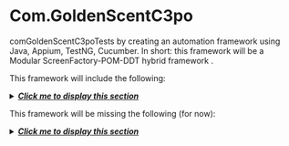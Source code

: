 # Com.GoldenScentC3po

comGoldenScentC3poTests by creating an automation framework using Java, Appium, TestNG, Cucumber. In short: this framework will be a Modular ScreenFactory-POM-DDT hybrid framework .



This framework will include the following:

<details>
<summary>
<b><i><u>Click me to display this section</u></i></b>
</summary>
<p>

- POM (Page Object Model) - To separate function driven methods into several classes as well as using Custom PageFactory to get locators from external file to find elements .
- Object Repository - To store WebElement locators in json files,Test Data in (properties,CSV,Excel) files and Selenium Grid Configs jeson files.
- DDT(Data Driven Testing) - the test scripts read test data from data sources (properties,CSV,Excel) by DataProvider annotation support by TestNG with ability to select the dataSourceFileName and its format from a configuration file (testngSuite.xml)
- Cross Platform support (IOS,Android) - Selection of execution Platform should be managed from a configuration file (testngSuite.xml)
- Using TestNG framework for running and Manipulating Tests
- Excution Report - Using Allure 

</p>
</details>

This framework will be missing the following (for now):

<details>
<summary>
<b><i><u>Click me to display this section</u></i></b>
</summary>
<p>

- **Note that while I provide only these options, there may be many more. There is no right or wrong way of implementing these types of frameworks, it all just depends on your situation (the website being tested, your script creators, complexity of the test cases, etc)**

- KDT (Keyword Driven Testing) 



## Setting up a Framework from Scratch

<details>
<summary>
<b><i><u>Click me to display this section</u></i></b>
</summary>
<p>

1. Create a Maven project.
2. Create proper project structure.
3. Add required dependencies into pom.xml

   a) testng version(7.0.0)
   
   b) selenium-java version (3.141.59)
   
   c) io.appium version (7.3.0)
   
   D) allure-testng  version (2.13.0)
   
   e) custom-page-factory version (1.0.0)& poi-ooxml version (3.17) for custom PAGEFACTORY solution
   
   f) log4j  version 1.2.17 for logs
   
   g) cucumber-testng version 1.2.5 
   
4. Make UiAction class to hold to make the most common actions on webElements in the frame work
5. Make Helper Class to hold generic method needed in handle DDT reading data from external file & taking screenshots from failed test cases
6. ScreenObjectsConfig interface provide locators files path that script needed for SearchBy annotation in Custom PageFactory solution 
7. Setup cross browser testing by creating a testngSuite.xml runner that utilizes parameters.
8. Implement the POM (Page Object Model) framework.
9. Setup custom test reporting (Allure reporting)
   this is thy way to Make Test Report by allure:
   1)Download the latest version as zip archive from Maven Central.(from Github) https://github.com/allure-framework/allure2/releases

   2)Unpack the archive to allure-commandline directory.(extract folder)

   3)Navigate to bin directory.

   4)Use allure.bat for Windows.

   5)Add allure to system PATH. (in System Variables) like java variables we did.
   
   6)then run your testcase  ---->folder named allure-results will apear after test finish (in eclipse refresh your project to make this folder appear).
   
   7)after that go to your project directory run cmd and then type -> allure.bat serve allure-results
   





</p>
</details>


## Notes

<details>
<summary>
<b><i><u>Click me to display this section</u></i></b>
</summary>
<p>

- Refer to the published Javadoc for detailed information on the available functions/classes/packages from [this link](https://github.com/AhmedGamal233/Com.Google.VOIS.Challenge/docs) 

</p>
</details>

***
